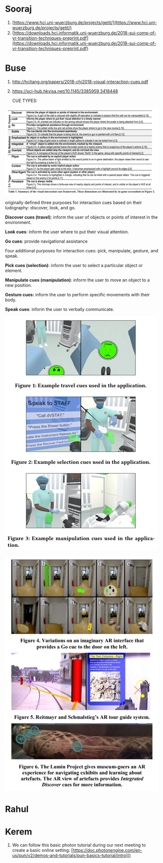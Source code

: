 # Sooraj

1. [https://www.hci.uni-wuerzburg.de/projects/getit/](https://www.hci.uni-wuerzburg.de/projects/getit/)
2. [https://downloads.hci.informatik.uni-wuerzburg.de/2018-sui-comp-of-vr-transition-techniques-preprint.pdf](https://downloads.hci.informatik.uni-wuerzburg.de/2018-sui-comp-of-vr-transition-techniques-preprint.pdf)

# Buse

1. http://hcitang.org/papers/2018-chi2018-visual-interaction-cues.pdf
2. https://sci-hub.hkvisa.net/10.1145/3385959.3418448

   CUE TYPES:

![different-interaction-cues.png](img/different-interaction-cues.png)


originally defined three purposes for interaction cues based on their ludography: discover, look, and go.

**Discover cues (travel)**: inform the user of objects or points of interest in the environment.

**Look cues**: inform the user where to put their visual attention.

**Go cues**: provide navigational assistance

Four additional purposes for interaction cues: pick, manipulate, gesture, and speak.

**Pick cues (selection)**: inform the user to select a particular object or element.

**Manipulate cues (manipulation)**: inform the user to move an object to a new position.

**Gesture cues:** inform the user to perform specific movements with their body.

**Speak cues**: inform the user to verbally communicate.

![travel-selection-manipulation-cues.png](img/travel-selection-manipulation-cues.png)


![AR-project-cue-examples.png](img/AR-project-cue-examples.png)

# Rahul

# Kerem

1. We can follow this basic photon tutorial during our next meeting to create a basic online setting: [https://doc.photonengine.com/en-us/pun/v2/demos-and-tutorials/pun-basics-tutorial/intro]()
